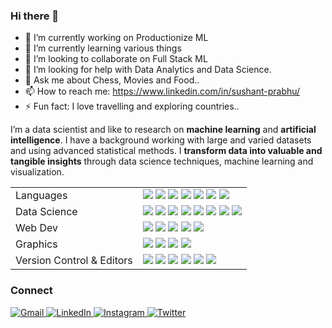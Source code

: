 
### Hi there 👋
- 🔭 I’m currently working on Productionize ML
- 🌱 I’m currently learning various things
- 👯 I’m looking to collaborate on Full Stack ML
- 🤔 I’m looking for help with Data Analytics and Data Science.
- 💬 Ask me about Chess, Movies and Food..
- 📫 How to reach me: https://www.linkedin.com/in/sushant-prabhu/
- ⚡ Fun fact: I love travelling and exploring countries..

<!--
**SUSHANT12PRABHU/SUSHANT12PRABHU** is a ✨ _special_ ✨ repository because its `README.md` (this file) appears on your GitHub profile.

Here are some ideas to get you started:

- 🔭 I’m currently working on Productionize ML
- 🌱 I’m currently learning various things
- 👯 I’m looking to collaborate on Full Stack ML
- 🤔 I’m looking for help with Data Analytics and Data Science.
- 💬 Ask me about Chess, Movies and Food..
- 📫 How to reach me: sushantprabhu120398@gmail.com / Twitter @SP__init__
- 😄 Pronouns: He/Him
- ⚡ Fun fact: I love travelling and exploring countries..
-->

I’m a data scientist and like to research on **machine learning** and **artificial intelligence**. I have a background working with large and varied datasets and using advanced statistical methods. 
I **transform data into valuable and tangible insights** through data science techniques, machine learning and visualization.
<br>

<table>
  <tr>
    <td valign="middle">
      <span>Languages</span>
    </td>
    <td valign="middle">
      <div float="left">
        <img src="https://img.shields.io/badge/Python-%233776AB.svg?&style=flat-square&logo=python&logoColor=white"/>
        <img src="https://img.shields.io/badge/R-%23276DC3.svg?&style=flat-square&logo=r&logoColor=white"/>
        <img src="https://img.shields.io/badge/C++-%2300599C.svg?&style=flat-square&logo=cplusplus&logoColor=white"/>
        <img src="https://img.shields.io/badge/CUDA-%2376B900.svg?&style=flat-square&logo=nvidia&logoColor=white"/>
        <img src="https://img.shields.io/badge/Matlab-%23ff800f.svg?&style=flat-square&logo=octave&logoColor=white"/>
        <img src="https://img.shields.io/badge/Java-%23007396.svg?&style=flat-square&logo=java&logoColor=white"/>
        <img src="https://img.shields.io/badge/SQL-%234169E1.svg?&style=flat-square&logo=postgresql&logoColor=white"/>
      </div>
    </td>
  </tr>
  <tr>
    <td valign="middle">
      <span>Data Science</span>
    </td>
    <td valign="middle">
      <div float="left">
        <img src="https://img.shields.io/badge/PyTorch-%23EE4C2C.svg?&style=flat-square&logo=pytorch&logoColor=white"/>
        <img src="https://img.shields.io/badge/Tensorflow-%23FF6F00.svg?&style=flat-square&logo=tensorflow&logoColor=white"/>
        <img src="https://img.shields.io/badge/Keras-%23D00000.svg?&style=flat-square&logo=keras&logoColor=white"/>
        <img src="https://img.shields.io/badge/ScikitLearn-%23F7931E.svg?&style=flat-square&logo=scikitlearn&logoColor=white"/>
        <img src="https://img.shields.io/badge/Numpy-%23013243.svg?&style=flat-square&logo=numpy&logoColor=white"/>
        <img src="https://img.shields.io/badge/Scipy-%238CAAE6.svg?&style=flat-square&logo=scipy&logoColor=white"/>
        <img src="https://img.shields.io/badge/Pandas-%23150458.svg?&style=flat-square&logo=pandas&logoColor=white"/>
        <img src="https://img.shields.io/badge/Tidyverse-%23276DC3.svg?&style=flat-square&logo=r&logoColor=white"/>
      </div>
    </td>
  </tr>
  <tr>
    <td valign="middle">
      <span>Web Dev</span>
    </td>
    <td valign="middle">
      <div float="left">
        <img src="https://img.shields.io/badge/HTML5-E34F26?style=flat-square&logo=html5&logoColor=white"/>
        <img src="https://img.shields.io/badge/CSS3-1572B6?style=flat-square&logo=css3&logoColor=white"/>
        <img src="https://img.shields.io/badge/Javascript-%23F7DF1E.svg?&style=flat-square&logo=javascript&logoColor=black"/>
        <img src="https://img.shields.io/badge/React-%2361DAFB.svg?&style=flat-square&logo=react&logoColor=black"/>
        <img src="https://img.shields.io/badge/Node-%23339933.svg?&style=flat-square&logo=nodedotjs&logoColor=white"/>
      </div>
    </td>
  </tr>
  <tr>
    <td valign="middle">
      <span>Graphics</span>
    </td>
    <td valign="middle">
      <div float="left">
        <img src="https://img.shields.io/badge/AdobeCC-%23FF0000.svg?&style=flat-square&logo=adobe&logoColor=white"/>
        <img src="https://img.shields.io/badge/ggplot2-%23276DC3.svg?&style=flat-square&logo=r&logoColor=white"/>
        <img src="https://img.shields.io/badge/matplotlib-%23F37626.svg?&style=flat-square&logo=python&logoColor=white"/>
        <img src="https://img.shields.io/badge/WebGL-%23990000.svg?&style=flat-square&logo=webgl&logoColor=white"/>
      </div>
    </td>
  </tr>
  <tr>
    <td valign="middle">
      <span>Version Control & Editors</span>
    </td>
    <td valign="middle">
      <div float="left">
        <img src="https://img.shields.io/badge/git-%23F05033.svg?style=flat-square&logo=git&logoColor=white"/>
        <img src="https://img.shields.io/badge/markdown-%23000000.svg?style=flat-square&logo=markdown&logoColor=white&labelColor=blue"/>
        <img src="https://img.shields.io/badge/github-%23121011.svg?style=flat-square&logo=github&logoColor=white"/>
        <img src="https://img.shields.io/badge/pycharm-143?style=flat-square&logo=pycharm&logoColor=black&color=black&labelColor=green"/>
        <img src="https://img.shields.io/badge/sublime_text-%23575757.svg?style=flat-square&logo=sublime-text&logoColor=important"/>
        <img src="https://img.shields.io/badge/visual_studio_code-%23575757.svg?style=flat-square&logo=visual-studio-code&color=blue&labelColor=blue"/>
      </div>
    </td>
  </tr>
  
</table>

<!--
### Tech Stack 

![Python](https://img.shields.io/badge/python-3670A0?style=flat-square&logo=python&logoColor=ffdd54)
![Markdown](https://img.shields.io/badge/markdown-%23000000.svg?style=flat-square&logo=markdown&logoColor=white)
![Git](https://img.shields.io/badge/git-%23F05033.svg?style=flat-square&logo=git&logoColor=white)
![GitHub](https://img.shields.io/badge/github-%23121011.svg?style=flat-square&logo=github&logoColor=white)
![PyCharm](https://img.shields.io/badge/pycharm-143?style=flat-square&logo=pycharm&logoColor=black&color=black&labelColor=green)
![Sublime Text](https://img.shields.io/badge/sublime_text-%23575757.svg?style=flat-square&logo=sublime-text&logoColor=important)
![Visual Studio Code] (https://img.shields.io/badge/visual_studio_code-%23575757.svg?style=for-the-badge&logo=visual-studio-code&color=blue&labelColor=green)
![HTML](https://img.shields.io/badge/HTML5-E34F26?style=flat-square&logo=html5&logoColor=white)
![CSS](https://img.shields.io/badge/CSS3-1572B6?style=flat-square&logo=css3&logoColor=white)
![Javascript](https://img.shields.io/badge/JavaScript-F7DF1E?style=flat-square&logo=javascript&logoColor=black)
![C++](https://img.shields.io/badge/C%2B%2B-00599C?style=flat-square&logo=c%2B%2B&logoColor=white)

![Keras](https://img.shields.io/badge/Keras-%23D00000.svg?style=flat-square&logo=Keras&logoColor=white)
![NumPy](https://img.shields.io/badge/numpy-%23013243.svg?style=flat-square&logo=numpy&logoColor=white)
![Pandas](https://img.shields.io/badge/pandas-%23150458.svg?style=flat-square&logo=pandas&logoColor=white)
![Plotly](https://img.shields.io/badge/Plotly-%233F4F75.svg?style=flat-square&logo=plotly&logoColor=white)
![scikit-learn](https://img.shields.io/badge/scikit--learn-%23F7931E.svg?style=flat-square&logo=scikit-learn&logoColor=white)
![SciPy](https://img.shields.io/badge/SciPy-%230C55A5.svg?style=flat-square&logo=scipy&logoColor=%white)
![TensorFlow](https://img.shields.io/badge/TensorFlow-%23FF6F00.svg?style=flat-square&logo=TensorFlow&logoColor=white)
-->

### Connect

<a href="mailto:sushantprabhu120398@gmail.com">![Gmail](https://img.shields.io/badge/Gmail-D14836?style=for-the-badge&logo=gmail&logoColor=white)
<a href="https://www.linkedin.com/in/sushant-prabhu/">![LinkedIn](https://img.shields.io/badge/linkedin-%230077B5.svg?style=for-the-badge&logo=linkedin&logoColor=white)
<a href="https://www.instagram.com/_sushantprabhu">![Instagram](https://img.shields.io/badge/Instagram-E4405F?style=for-the-badge&logo=instagram&logoColor=white)
<a href="https://twitter.com/SP__init__">![Twitter](https://img.shields.io/badge/Twitter-1DA1F2?style=for-the-badge&logo=twitter&logoColor=white)
